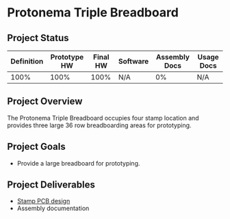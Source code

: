 # Protonema Triple Breadboard

## Project Status

Definition | Prototype HW | Final HW | Software | Assembly Docs | Usage Docs |
|-|-|-|-|-|-|
100% | 100% | 100% | N/A | 0% | N/A |

## Project Overview
The Protonema Triple Breadboard occupies four stamp location and provides three large 36 row breadboarding areas for prototyping.

## Project Goals
* Provide a large breadboard for prototyping.

## Project Deliverables
* [Stamp PCB design](https://github.com/dslik/protonema/tree/main/stamps/1013A/1013-0101/latest)
* Assembly documentation

